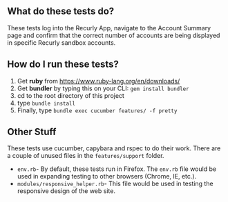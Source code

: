 **What do these tests do?**
---------------------------
These tests log into the Recurly App, navigate to the Account Summary page and
confirm that the correct number of accounts are being displayed in specific
Recurly sandbox accounts.

**How do I run these tests?**
------------------------------
1. Get **ruby** from https://www.ruby-lang.org/en/downloads/
2. Get **bundler** by typing this on your CLI: `gem install bundler`
3. cd to the root directory of this project
4. type `bundle install`
5. Finally, type `bundle exec cucumber features/ -f pretty`

**Other Stuff**
---------------
These tests use cucumber, capybara and rspec to do their work.
There are a couple of unused files in the `features/support` folder.
- `env.rb`- By default, these tests run in Firefox. The `env.rb` file would
be used in expanding testing to other browsers (Chrome, IE, etc.).
- `modules/responsive_helper.rb`- This file would be used in testing the
responsive design of the web site.